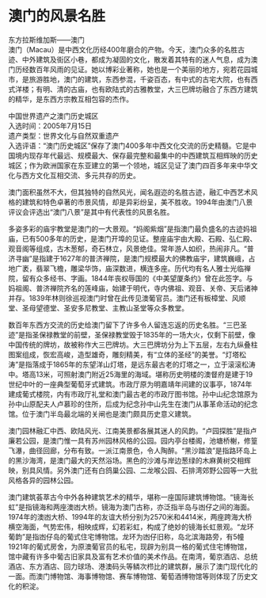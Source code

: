 # 澳门的风景名胜  
  
东方拉斯维加斯——澳门  
澳门（Macau）是中西文化历经400年磨合的产物。今天，澳门众多的名胜古迹、中外建筑及街区小巷，都成为凝固的文化，散发着其特有的迷人气息，成为澳门历经数百年风雨的见证。她以博彩业著称，她也是一个美丽的地方，宛若花园城市，是旅游胜地，澳门的建筑，东西参混，千姿百态，有中式的古宅大院，也有西式洋楼；有明、清的古庙，也有欧陆式的古雅教堂，大三巴牌坊融合了东西方建筑的精华，是东西方宗教互相包容的杰作。   
  
中国世界遗产之澳门历史城区  
入选时间：2005年7月15日  
遗产类型：世界文化与自然双重遗产  
入选评语：“澳门历史城区”保存了澳门400多年中西文化交流的历史精髓。它是中国境内现存年代最远、规模最大、保存最完整和最集中的中西建筑互相辉映的历史城区；作为欧洲国家在东亚建立的第一个领地，城区见证了澳门四百多年来中华文化与西方文化互相交流、多元共存的历史。   
  
澳门面积虽然不大，但其独特的自然风光，闻名遐迩的名胜古迹，融汇中西艺术风格的建筑和特色卓著的市景风情，却是异彩纷呈，美不胜收。1994年由澳门八景评议会评选出“澳门八景”是其中有代表性的风景名胜。   
  
多姿多彩的庙宇教堂是澳门的一大景观。“妈阁紫烟”是指澳门最负盛名的古迹妈祖庙，已有500多年的历史，是澳门开埠的见证。整座庙宇由大殿、石殿、弘仁殿、观音阁等组成，古木葱郁，奇石林立，风景绝佳。常年游人如织，热闹非凡。“普济寻幽”是指建于1627年的普济禅院，是澳门规模最大的佛教庙宇，建筑巍峨，占地广袤，翡翠飞檐，雕梁华饰，庙深数进，横连多座。历代均有名人雅士光临禅院，留有众多经书、字画。1844年丧权辱国的《中美望厦条约》曾在此签字。与妈祖阁、普济禅院齐名的莲峰庙，始建于明代，寺内佛祖、观音、关帝、天后诸神并存。1839年林则徐巡视澳门时曾在此传见澳葡官员。澳门还有板樟堂、风顺堂、圣母望德堂、圣安多尼教堂、主教山圣堂等众多教堂。   
  
数百年东西方交流的历史给澳门留下了许多令人留连忘返的历史名胜。“三巴圣迹”是指圣保禄教堂的前壁，圣保禄教堂毁于1835年的一场大火，仅剩下前壁，像中国传统的牌坊，故被称作大三巴牌坊。大三巴牌坊分为上下五层，左右九纵叠柱图案组成，恢宏高峻，造型雄奇，雕刻精美，有“立体的圣经”的美誉。“灯塔松涛”是指落成于1865年的东望洋山灯塔，是远东最古老的灯塔之一，立于滚滚松涛中。塔高13米，可照射澳门附近25海里的海域。堪称历史明楼的澳督府是建于19世纪中叶的一座典型葡萄牙式建筑。市政厅原为明嘉靖年间建的议事亭，1874年建成葡式楼院，内有市政厅礼堂和澳门最古老的市政厅图书馆。孙中山纪念馆原为孙中山原配夫人卢慕珍的住所，后成为纪念孙中山先生在澳门从事革命活动的纪念馆。位于澳门半岛最北端的关闸也是澳门颇具历史意义建筑。   
  
澳门园林融汇中西、欧陆风光、江南美景都各展其迷人的风韵。“卢园探胜”是指卢廉若公园，是澳门惟一具有苏州园林风格的公园。园内亭台楼阁，池塘桥榭，修篁飞瀑，曲径回廊，分布有致。一派江南景色，令人陶醉。“黑沙踏浪”是指路环岛上的黑沙海湾，是澳门最大的天然浴场。黑色的沙滩与岸边葱绿的木麻黄树交相辉映，别具风情。另外澳门还有白鸽巢公园、二龙喉公园、石排湾郊野公园等一大批风格各异的园林公园。   
  
澳门建筑荟萃古今中外各种建筑艺术的精华，堪称一座国际建筑博物馆。“镜海长虹”是指镜海和两座澳凼大桥。镜海为澳门古称，亦泛指半岛与凼仔之间的海面。1974年的澳凼大桥、1994年的友谊大桥分别为2570米和4414米，两座跨海大桥横空海面，气势宏伟，相映成辉，幻若彩虹，构成了绝妙的镜海长虹景观。“龙环葡韵”是指凼仔岛的葡式住宅博物馆。龙环为凼仔旧称，岛北滨海路旁，有5幢1921年的葡式房舍，为原澳葡官员的私宅，现辟为别具一格的葡式住宅博物馆，馆中藏有许多中葡古旧家具及富有艺术价值的美术作品。在南湾，葡京酒店、总统酒店、东方酒店、回力球场、港澳码头等鳞次栉比的建筑群，展示了澳门现代化的一面。而澳门博物馆、海事博物馆、赛车博物馆、葡萄酒博物馆等则体现了历史文化的积淀。   